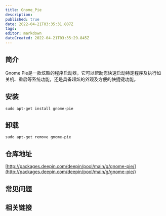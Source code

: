 ```yaml
---
title: Gnome_Pie
description: 
published: true
date: 2022-04-21T03:35:31.807Z
tags: 
editor: markdown
dateCreated: 2022-04-21T03:35:29.845Z
---
```


## 简介

Gnome Pie是一款炫酷的程序启动器，它可以帮助您快速启动特定程序及执行如关机、重启等系统功能，还是具备超炫的外观及方便的快捷键功能。

## 安装

`sudo apt-get install gnome-pie`

## 卸载

`sudo apt-get remove gnome-pie`

## 仓库地址

[http://packages.deepin.com/deepin/pool/main/g/gnome-pie/](http://packages.deepin.com/deepin/pool/main/g/gnome-pie/)


## 常见问题


## 相关链接